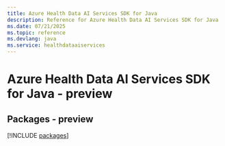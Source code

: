 ```yaml
---
title: Azure Health Data AI Services SDK for Java
description: Reference for Azure Health Data AI Services SDK for Java
ms.date: 07/21/2025
ms.topic: reference
ms.devlang: java
ms.service: healthdataaiservices
---
```

# Azure Health Data AI Services SDK for Java - preview
## Packages - preview
[!INCLUDE [packages](health-data-ai-services-index.md)]